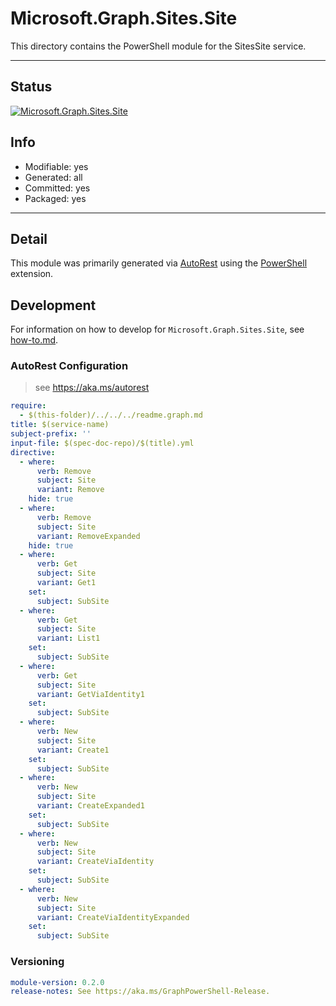 <!-- region Generated -->
# Microsoft.Graph.Sites.Site
This directory contains the PowerShell module for the SitesSite service.

---
## Status
[![Microsoft.Graph.Sites.Site](https://img.shields.io/powershellgallery/v/Microsoft.Graph.Sites.Site.svg?style=flat-square&label=Microsoft.Graph.Sites.Site "Microsoft.Graph.Sites.Site")](https://www.powershellgallery.com/packages/Microsoft.Graph.Sites.Site/)

## Info
- Modifiable: yes
- Generated: all
- Committed: yes
- Packaged: yes

---
## Detail
This module was primarily generated via [AutoRest](https://github.com/Azure/autorest) using the [PowerShell](https://github.com/Azure/autorest.powershell) extension.

## Development
For information on how to develop for `Microsoft.Graph.Sites.Site`, see [how-to.md](how-to.md).
<!-- endregion -->

### AutoRest Configuration

> see https://aka.ms/autorest

``` yaml
require:
  - $(this-folder)/../../../readme.graph.md
title: $(service-name)
subject-prefix: ''
input-file: $(spec-doc-repo)/$(title).yml
directive:
  - where:
      verb: Remove
      subject: Site
      variant: Remove
    hide: true
  - where:
      verb: Remove
      subject: Site
      variant: RemoveExpanded
    hide: true
  - where:
      verb: Get
      subject: Site
      variant: Get1
    set:
      subject: SubSite
  - where:
      verb: Get
      subject: Site
      variant: List1
    set:
      subject: SubSite
  - where:
      verb: Get
      subject: Site
      variant: GetViaIdentity1
    set:
      subject: SubSite
  - where:
      verb: New
      subject: Site
      variant: Create1
    set:
      subject: SubSite
  - where:
      verb: New
      subject: Site
      variant: CreateExpanded1
    set:
      subject: SubSite
  - where:
      verb: New
      subject: Site
      variant: CreateViaIdentity
    set:
      subject: SubSite
  - where:
      verb: New
      subject: Site
      variant: CreateViaIdentityExpanded
    set:
      subject: SubSite
```

### Versioning

``` yaml
module-version: 0.2.0
release-notes: See https://aka.ms/GraphPowerShell-Release.
```
